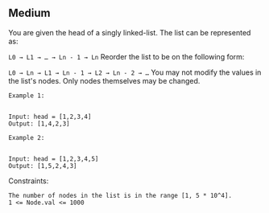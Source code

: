 Medium
---
You are given the head of a singly linked-list. The list can be represented as:

`L0 → L1 → … → Ln - 1 → Ln`
Reorder the list to be on the following form:

`L0 → Ln → L1 → Ln - 1 → L2 → Ln - 2 → …`
You may not modify the values in the list's nodes. Only nodes themselves may be changed.

 
```
Example 1:


Input: head = [1,2,3,4]
Output: [1,4,2,3]

Example 2:


Input: head = [1,2,3,4,5]
Output: [1,5,2,4,3]
``` 

Constraints:
```
The number of nodes in the list is in the range [1, 5 * 10^4].
1 <= Node.val <= 1000
```
